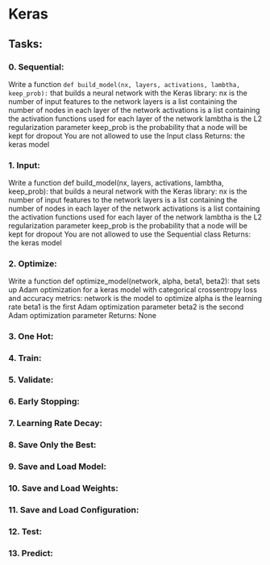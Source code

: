 # Keras

## Tasks:

### 0. Sequential:
Write a function `def build_model(nx, layers, activations, lambtha, keep_prob):` that builds a neural network with the Keras library:
nx is the number of input features to the network
layers is a list containing the number of nodes in each layer of the network
activations is a list containing the activation functions used for each layer of the network
lambtha is the L2 regularization parameter
keep_prob is the probability that a node will be kept for dropout
You are not allowed to use the Input class
Returns: the keras model

### 1. Input:
Write a function def build_model(nx, layers, activations, lambtha, keep_prob): that builds a neural network with the Keras library:
nx is the number of input features to the network
layers is a list containing the number of nodes in each layer of the network
activations is a list containing the activation functions used for each layer of the network
lambtha is the L2 regularization parameter
keep_prob is the probability that a node will be kept for dropout
You are not allowed to use the Sequential class
Returns: the keras model

### 2. Optimize:
Write a function def optimize_model(network, alpha, beta1, beta2): that sets up Adam optimization for a keras model with categorical crossentropy loss and accuracy metrics:
network is the model to optimize
alpha is the learning rate
beta1 is the first Adam optimization parameter
beta2 is the second Adam optimization parameter
Returns: None

### 3. One Hot:
### 4. Train:
### 5. Validate:
### 6. Early Stopping:
### 7. Learning Rate Decay:
### 8. Save Only the Best:
### 9. Save and Load Model:
### 10. Save and Load Weights:
### 11. Save and Load Configuration:
### 12. Test:
### 13. Predict:
